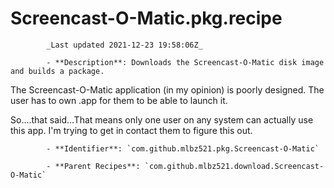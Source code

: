 # Screencast-O-Matic.pkg.recipe

            _Last updated 2021-12-23 19:58:06Z_

            - **Description**: Downloads the Screencast-O-Matic disk image and builds a package.

The Screencast-O-Matic application (in my opinion) is poorly designed.  The user has to own .app for them to be able to launch it.

So....that said...That means only one user on any system can actually use this app.  I'm trying to get in contact them to figure this out.

            - **Identifier**: `com.github.mlbz521.pkg.Screencast-O-Matic`

            - **Parent Recipes**: `com.github.mlbz521.download.Screencast-O-Matic`